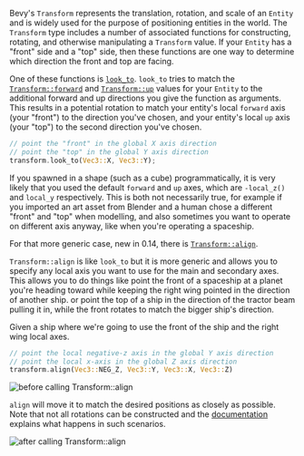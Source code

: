 Bevy's `Transform` represents the translation, rotation, and scale of an `Entity` and is widely used for the purpose of positioning entities in the world. The `Transform` type includes a number of associated functions for constructing, rotating, and otherwise manipulating a `Transform` value. If your `Entity` has a "front" side and a "top" side, then these functions are one way to determine which direction the front and top are facing.

One of these functions is [`look_to`](https://dev-docs.bevyengine.org/bevy/transform/components/struct.Transform.html#method.look_to). `look_to` tries to match the [`Transform::forward`](https://dev-docs.bevyengine.org/bevy/transform/components/struct.Transform.html#method.forward) and [`Transform::up`](https://dev-docs.bevyengine.org/bevy/transform/components/struct.Transform.html#method.up) values for your `Entity` to the additional forward and up directions you give the function as arguments. This results in a potential rotation to match your entity's local `forward` axis (your "front") to the direction you've chosen, and your entity's local `up` axis (your "top") to the second direction you've chosen.

```rust
// point the "front" in the global X axis direction
// point the "top" in the global Y axis direction
transform.look_to(Vec3::X, Vec3::Y);
```

If you spawned in a shape (such as a cube) programmatically, it is very likely that you used the default `forward` and `up` axes, which are `-local_z()` and `local_y` respectively. This is both not necessarily true, for example if you imported an art asset from Blender and a human chose a different "front" and "top" when modelling, and also sometimes you want to operate on different axis anyway, like when you're operating a spaceship.

For that more generic case, new in 0.14, there is [`Transform::align`](https://dev-docs.bevyengine.org/bevy/transform/components/struct.Transform.html#method.align).

`Transform::align` is like `look_to` but it is more generic and allows you to specify any local axis you want to use for the main and secondary axes. This allows you to do things like point the front of a spaceship at a planet you're heading toward while keeping the right wing pointed in the direction of another ship. or point the top of a ship in the direction of the tractor beam pulling it in, while the front rotates to match the bigger ship's direction.

Given a ship where we're going to use the front of the ship and the right wing local axes.

```rust
// point the local negative-z axis in the global Y axis direction
// point the local x-axis in the global Z axis direction
transform.align(Vec3::NEG_Z, Vec3::Y, Vec3::X, Vec3::Z)
```

![before calling Transform::align](align-before-move.png)

`align` will move it to match the desired positions as closely as possible. Note that not all rotations can be constructed and the [documentation](https://dev-docs.bevyengine.org/bevy/transform/components/struct.Transform.html#method.align) explains what happens in such scenarios.

![after calling Transform::align](align-after-move.png)
